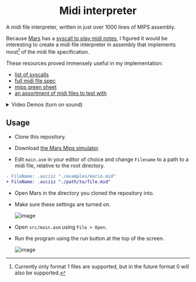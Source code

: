 <div align="center">
    <h1>Midi interpreter</h1>
</div>

A midi file interpreter, written in just over 1000 lines of MIPS assembly.

Because [Mars](https://computerscience.missouristate.edu/mars-mips-simulator.htm) has a [syscall to play midi notes](https://eclass.hmu.gr/modules/document/file.php/TP284/%CE%95%CF%81%CE%B3%CE%B1%CF%83%CF%84%CE%AE%CF%81%CE%B9%CE%BF%20%28%CE%9F%CE%BC%CE%AC%CE%B4%CE%B5%CF%82%203%2C%204%2C%205%29/%CE%95%CF%81%CE%B3%CE%B1%CF%83%CF%84%CE%AE%CF%81%CE%B9%CE%BF%203/MIPS%20syscall%20functions.pdf),
I figured it would be interesting to create a midi file interpreter in assembly that implements most[^1] of the midi file specification.

These resources proved immensely useful in my implementation:
- [list of syscalls](https://eclass.hmu.gr/modules/document/file.php/TP284/%CE%95%CF%81%CE%B3%CE%B1%CF%83%CF%84%CE%AE%CF%81%CE%B9%CE%BF%20%28%CE%9F%CE%BC%CE%AC%CE%B4%CE%B5%CF%82%203%2C%204%2C%205%29/%CE%95%CF%81%CE%B3%CE%B1%CF%83%CF%84%CE%AE%CF%81%CE%B9%CE%BF%203/MIPS%20syscall%20functions.pdf)
- [full midi file spec](http://www.music.mcgill.ca/~ich/classes/mumt306/StandardMIDIfileformat.html#BMA1_4)
- [mips green sheet](https://courses.cs.washington.edu/courses/cse378/09au/MIPS_Green_Sheet.pdf)
- [an assortment of midi files to test with](https://bitmidi.com/)

[^1]: Currently only format 1 files are supported, but in the future format 0 will also be supported.
<details>
<summary>Video Demos (turn on sound)</summary>

[Mario Demo](https://github.com/user-attachments/assets/0aaa4431-93b3-4a3d-a66a-ad0e1433c4f8)

[Pirates Demo](https://github.com/user-attachments/assets/985f237e-469f-4fcb-bc79-55d3c4bdb821)
</details>

## Usage
- Clone this repository.

- Download [the Mars Mips simulator](https://dpetersanderson.github.io/).

- Edit `main.asm` in your editor of choice and change `Filename` to a path to a midi file, relative to the root directory.
```diff
- FileName: .asciiz "./examples/mario.mid"
+ FileName: .asciiz "./path/to/file.mid"
```
- Open Mars in the directory you cloned the repository into.

- Make sure these settings are turned on.

  ![image](https://github.com/user-attachments/assets/7d1469be-635e-4dcc-88e4-99b33c43bfd1)

- Open `src/main.asm` using `File > Open`.

- Run the program using the run button at the top of the screen.

  ![image](https://github.com/user-attachments/assets/d4feae5e-e6b3-414a-813c-f8fb8e178fce)
